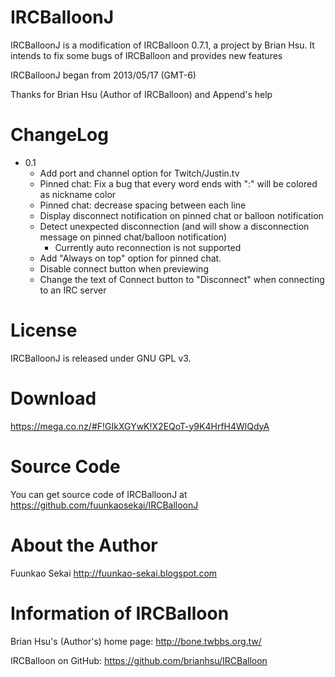 IRCBalloonJ
===========
IRCBalloonJ is a modification of IRCBalloon 0.7.1, a project by Brian Hsu.
It intends to fix some bugs of IRCBalloon and provides new features

IRCBalloonJ began from 2013/05/17 (GMT-6)

Thanks for Brian Hsu (Author of IRCBalloon) and Append's help

ChangeLog
===========
 - 0.1
    - Add port and channel option for Twitch/Justin.tv
    - Pinned chat: Fix a bug that every word ends with ":" will be colored as nickname color
    - Pinned chat: decrease spacing between each line
    - Display disconnect notification on pinned chat or balloon notification
    - Detect unexpected disconnection (and will show a disconnection message on pinned chat/balloon notification)
        - Currently auto reconnection is not supported
    - Add "Always on top" option for pinned chat.
    - Disable connect button when previewing
    - Change the text of Connect button to "Disconnect" when connecting to an IRC server

License
========

IRCBalloonJ is released under GNU GPL v3.

Download
==========
https://mega.co.nz/#F!GIkXGYwK!X2EQoT-y9K4HrfH4WlQdyA

Source Code
==========
You can get source code of IRCBalloonJ at
https://github.com/fuunkaosekai/IRCBalloonJ

About the Author
==========
Fuunkao Sekai
http://fuunkao-sekai.blogspot.com

Information of IRCBalloon
==========
Brian Hsu's (Author's) home page:
http://bone.twbbs.org.tw/

IRCBalloon on GitHub:
https://github.com/brianhsu/IRCBalloon
